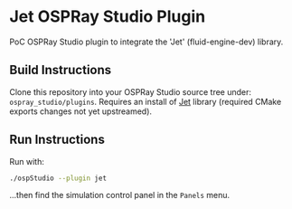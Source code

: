 # Jet OSPRay Studio Plugin
PoC OSPRay Studio plugin to integrate the 'Jet' (fluid-engine-dev) library.

## Build Instructions

Clone this repository into your OSPRay Studio source tree under: ```ospray_studio/plugins```.
Requires an install of [Jet](http://github.com/jeffamstutz/fluid-engine-dev) library
(required CMake exports changes not yet upstreamed).

## Run Instructions

Run with:

```bash
./ospStudio --plugin jet
```

...then find the simulation control panel in the ```Panels``` menu.

